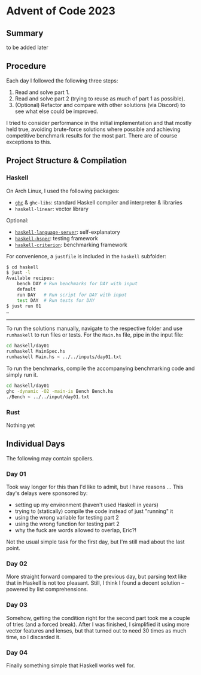 # Advent of Code 2023

## Summary

to be added later

## Procedure

Each day I followed the following three steps:

1. Read and solve part 1.
1. Read and solve part 2
   (trying to reuse as much of part 1 as possible).
1. (Optional) Refactor and compare with other solutions (via Discord)
   to see what else could be improved.

I tried to consider performance in the initial implementation
and that mostly held true,
avoiding brute-force solutions where possible
and achieving competitive benchmark results for the most part.
There are of course exceptions to this.

## Project Structure & Compilation

### Haskell

On Arch Linux, I used the following packages:

- [`ghc`](https://www.haskell.org/ghc/) & `ghc-libs`: standard Haskell compiler and interpreter & libraries
- `haskell-linear`: vector library

Optional:

- [`haskell-language-server`](https://github.com/haskell/haskell-language-server): self-explanatory
- [`haskell-hspec`](https://hspec.github.io/): testing framework
- [`haskell-criterion`](http://www.serpentine.com/criterion/): benchmarking framework

For convenience, a `justfile` is included in the `haskell` subfolder:

```bash
$ cd haskell
$ just -l
Available recipes:
    bench DAY # Run benchmarks for DAY with input
    default
    run DAY   # Run script for DAY with input
    test DAY  # Run tests for DAY
$ just run 01
…
```

---

To run the solutions manually,
navigate to the respective folder
and use `runhaskell` to run files or tests.
For the `Main.hs` file, pipe in the input file:

```bash
cd haskell/day01
runhaskell MainSpec.hs
runhaskell Main.hs < ../../inputs/day01.txt
```

To run the benchmarks,
compile the accompanying benchmarking code
and simply run it.

```bash
cd haskell/day01
ghc -dynamic -O2 -main-is Bench Bench.hs
./Bench < ../../input/day01.txt
```

### Rust

Nothing yet

## Individual Days

The following may contain spoilers.

### Day 01

Took way longer for this than I'd like to admit,
but I have reasons …
This day's delays were sponsored by:

- setting up my environment (haven't used Haskell in years)
- trying to (statically) compile the code instead of just "running" it
- using the wrong variable for testing part 2
- using the wrong function for testing part 2
- why the fuck are words allowed to overlap, Eric?!

Not the usual simple task for the first day,
but I'm still mad about the last point.


### Day 02

More straight forward compared to the previous day,
but parsing text like that in Haskell is not too pleasant.
Still, I think I found a decent solution – powered by list comprehensions.


### Day 03

Somehow, getting the condition right for the second part
took me a couple of tries (and a forced break).
After I was finished,
I simplified it using more vector features and lenses,
but that turned out to need 30 times as much time,
so I discarded it.

### Day 04

Finally something simple that Haskell works well for.

